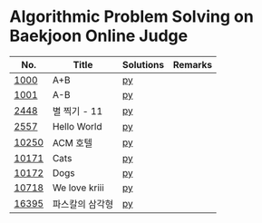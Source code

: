 # Algorithmic Problem Solving on Baekjoon Online Judge

| No. | Title | Solutions | Remarks |
| --- | ----- | --------- | ------- |
| [1000](https://www.acmicpc.net/problem/1000) | A+B | [py](solutions/py/1000.py) | |
| [1001](https://www.acmicpc.net/problem/1001) | A-B | [py](solutions/py/1001.py) | |
| [2448](https://www.acmicpc.net/problem/2448) | 별 찍기 - 11 | [py](solutions/py/2448.py) | |
| [2557](https://www.acmicpc.net/problem/2557) | Hello World | [py](solutions/py/2557.py) | |
| [10250](https://www.acmicpc.net/problem/10250) | ACM 호텔 | [py](solutions/py/10250.py) | |
| [10171](https://www.acmicpc.net/problem/10171) | Cats | [py](solutions/py/10171.py) | |
| [10172](https://www.acmicpc.net/problem/10172) | Dogs | [py](solutions/py/10172.py) | |
| [10718](https://www.acmicpc.net/problem/10718) | We love kriii | [py](solutions/py/10718.py) | |
| [16395](https://www.acmicpc.net/problem/16395) | 파스칼의 삼각형 | [py](solutions/py/16395.py) | |
